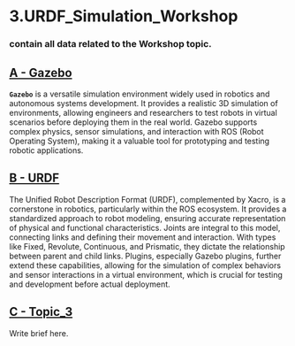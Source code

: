 # 3.URDF_Simulation_Workshop

### contain all data related to the Workshop topic.

## [A - Gazebo](/Gazebo/gazebo.md)

**`Gazebo`** is a versatile simulation environment widely used in robotics and autonomous systems development. It provides a realistic 3D simulation of environments, allowing engineers and researchers to test robots in virtual scenarios before deploying them in the real world. Gazebo supports complex physics, sensor simulations, and interaction with ROS (Robot Operating System), making it a valuable tool for prototyping and testing robotic applications.

## [B - URDF](urdf/urdf.md)

The Unified Robot Description Format (URDF), complemented by Xacro, is a cornerstone in robotics, particularly within the ROS ecosystem. It provides a standardized approach to robot modeling, ensuring accurate representation of physical and functional characteristics. Joints are integral to this model, connecting links and defining their movement and interaction. With types like Fixed, Revolute, Continuous, and Prismatic, they dictate the relationship between parent and child links. Plugins, especially Gazebo plugins, further extend these capabilities, allowing for the simulation of complex behaviors and sensor interactions in a virtual environment, which is crucial for testing and development before actual deployment.

## [C - Topic_3](Topic_3/Topic_3.md)

Write brief here.
